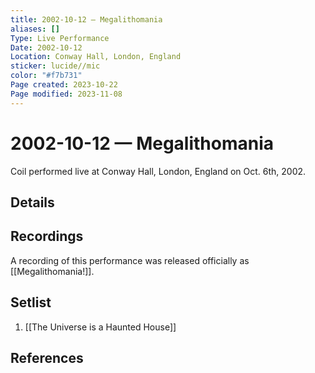 ```yaml
---
title: 2002-10-12 — Megalithomania
aliases: []
Type: Live Performance
Date: 2002-10-12
Location: Conway Hall, London, England
sticker: lucide//mic
color: "#f7b731"
Page created: 2023-10-22
Page modified: 2023-11-08
---
```


# 2002-10-12 — Megalithomania

Coil performed live at Conway Hall, London, England on Oct. 6th, 2002.

## Details


## Recordings

A recording of this performance was released officially as [[Megalithomania!]].

## Setlist
1. [[The Universe is a Haunted House]]

## References

[^1]: [Entry at Live Coil Archive](https://live-coil-archive.com/2002-sept-oct/2002-megalithomania/)
